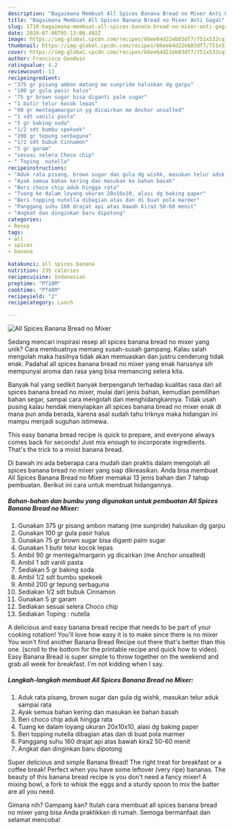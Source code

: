 ```yaml
---
description: "Bagaimana Membuat All Spices Banana Bread no Mixer Anti Gagal"
title: "Bagaimana Membuat All Spices Banana Bread no Mixer Anti Gagal"
slug: 1710-bagaimana-membuat-all-spices-banana-bread-no-mixer-anti-gagal
date: 2020-07-06T05:13:06.492Z
image: https://img-global.cpcdn.com/recipes/66ee64d22eb03df7/751x532cq70/all-spices-banana-bread-no-mixer-foto-resep-utama.jpg
thumbnail: https://img-global.cpcdn.com/recipes/66ee64d22eb03df7/751x532cq70/all-spices-banana-bread-no-mixer-foto-resep-utama.jpg
cover: https://img-global.cpcdn.com/recipes/66ee64d22eb03df7/751x532cq70/all-spices-banana-bread-no-mixer-foto-resep-utama.jpg
author: Francisco Goodwin
ratingvalue: 4.2
reviewcount: 13
recipeingredient:
- "375 gr pisang ambon matang me sunpride haluskan dg garpu"
- "100 gr gula pasir halus"
- "75 gr brown sugar bisa diganti palm sugar"
- "1 butir telur kocok lepas"
- "90 gr mentegamargarin yg dicairkan me Anchor unsalted"
- "1 sdt vanili pasta"
- "5 gr baking soda"
- "1/2 sdt bumbu spekoek"
- "200 gr tepung serbaguna"
- "1/2 sdt bubuk Cinnamon"
- "5 gr garam"
- "sesuai selera Choco chip"
- " Toping  nutella"
recipeinstructions:
- "Aduk rata pisang, brown sugar dan gula dg wishk, masukan telur aduk sampai rata"
- "Ayak semua bahan kering dan masukan ke bahan basah"
- "Beri choco chip aduk hingga rata"
- "Tuang ke dalam loyang ukuran 20x10x10, alasi dg baking paper"
- "Beri topping nutella dibagian atas dan di buat pola marmer"
- "Panggang suhu 160 drajat api atas bawah kira2 50-60 menit"
- "Angkat dan dinginkan baru dipotong"
categories:
- Resep
tags:
- all
- spices
- banana

katakunci: all spices banana 
nutrition: 235 calories
recipecuisine: Indonesian
preptime: "PT18M"
cooktime: "PT48M"
recipeyield: "2"
recipecategory: Lunch

---
```



![All Spices Banana Bread no Mixer](https://img-global.cpcdn.com/recipes/66ee64d22eb03df7/751x532cq70/all-spices-banana-bread-no-mixer-foto-resep-utama.jpg)

Sedang mencari inspirasi resep all spices banana bread no mixer yang unik? Cara membuatnya memang susah-susah gampang. Kalau salah mengolah maka hasilnya tidak akan memuaskan dan justru cenderung tidak enak. Padahal all spices banana bread no mixer yang enak harusnya sih mempunyai aroma dan rasa yang bisa memancing selera kita.

Banyak hal yang sedikit banyak berpengaruh terhadap kualitas rasa dari all spices banana bread no mixer, mulai dari jenis bahan, kemudian pemilihan bahan segar, sampai cara mengolah dan menghidangkannya. Tidak usah pusing kalau hendak menyiapkan all spices banana bread no mixer enak di mana pun anda berada, karena asal sudah tahu triknya maka hidangan ini mampu menjadi suguhan istimewa.

This easy banana bread recipe is quick to prepare, and everyone always comes back for seconds! Just mix enough to incorporate ingredients. That&#39;s the trick to a moist banana bread.


Di bawah ini ada beberapa cara mudah dan praktis dalam mengolah all spices banana bread no mixer yang siap dikreasikan. Anda bisa membuat All Spices Banana Bread no Mixer memakai 13 jenis bahan dan 7 tahap pembuatan. Berikut ini cara untuk membuat hidangannya.

<!--inarticleads1-->

##### Bahan-bahan dan bumbu yang digunakan untuk pembuatan All Spices Banana Bread no Mixer:

1. Gunakan 375 gr pisang ambon matang (me sunpride) haluskan dg garpu
1. Gunakan 100 gr gula pasir halus
1. Gunakan 75 gr brown sugar bisa diganti palm sugar
1. Gunakan 1 butir telur kocok lepas
1. Ambil 90 gr mentega/margarin yg dicairkan (me Anchor unsalted)
1. Ambil 1 sdt vanili pasta
1. Sediakan 5 gr baking soda
1. Ambil 1/2 sdt bumbu spekoek
1. Ambil 200 gr tepung serbaguna
1. Sediakan 1/2 sdt bubuk Cinnamon
1. Gunakan 5 gr garam
1. Sediakan sesuai selera Choco chip
1. Sediakan  Toping : nutella


A delicious and easy banana bread recipe that needs to be part of your cooking rotation! You&#39;ll love how easy it is to make since there is no mixer You won&#39;t find another Banana Bread Recipe out there that&#39;s better than this one. (scroll to the bottom for the printable recipe and quick how to video). Easy Banana Bread is super simple to throw together on the weekend and grab all week for breakfast. I&#39;m not kidding when I say. 

<!--inarticleads2-->

##### Langkah-langkah membuat All Spices Banana Bread no Mixer:

1. Aduk rata pisang, brown sugar dan gula dg wishk, masukan telur aduk sampai rata
1. Ayak semua bahan kering dan masukan ke bahan basah
1. Beri choco chip aduk hingga rata
1. Tuang ke dalam loyang ukuran 20x10x10, alasi dg baking paper
1. Beri topping nutella dibagian atas dan di buat pola marmer
1. Panggang suhu 160 drajat api atas bawah kira2 50-60 menit
1. Angkat dan dinginkan baru dipotong


Super delicious and simple Banana Bread! The right treat for breakfast or a coffee break! Perfect when you have some leftover (very ripe) bananas. The beauty of this banana bread recipe is you don&#39;t need a fancy mixer! A mixing bowl, a fork to whisk the eggs and a sturdy spoon to mix the batter are all you need. 

Gimana nih? Gampang kan? Itulah cara membuat all spices banana bread no mixer yang bisa Anda praktikkan di rumah. Semoga bermanfaat dan selamat mencoba!
